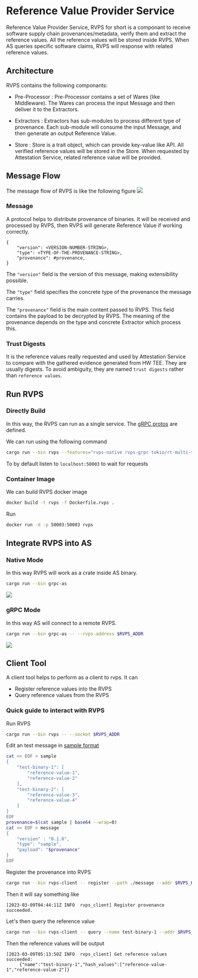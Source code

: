 # Reference Value Provider Service

Reference Value Provider Service, RVPS for short is a componant to receive software supply chain provenances/metadata, verify them and extract the reference values.
All the reference values will be stored inside RVPS. When AS queries specific software claims, RVPS will response with related reference values.

## Architecture

RVPS contains the following componants:

- Pre-Processor : Pre-Processor contains a set of Wares (like Middleware). The Wares can process the input Message and then deliver it to the Extractors.

- Extractors : Extractors has sub-modules to process different type of provenance. Each sub-module will consume the input Message, and then generate an output Reference Value.

- Store : Store is a trait object, which can provide key-value like API. All verified reference values will be stored in the Store. When requested by Attestation Service, related reference value will be provided.

## Message Flow

The message flow of RVPS is like the following figure
![](./rvps.svg)

### Message

A protocol helps to distribute provenance of binaries. It will be received and processed
by RVPS, then RVPS will generate Reference Value if working correctly. 

```
{
    "version": <VERSION-NUMBER-STRING>,
    "type": <TYPE-OF-THE-PROVENANCE-STRING>,
    "provenance": #provenance,
}
```

The `"version"` field is the version of this message, making extensibility possible.

The `"type"` field specifies the concrete type of the provenance the message carries.

The `"provenance"` field is the main content passed to RVPS. This field contains the payload to be decrypted by RVPS. 
The meaning of the provenance depends on the type and concrete Extractor which process this.

### Trust Digests

It is the reference values really requested and used by Attestation Service to compare with the gathered evidence generated from HW TEE. They are usually digests. To avoid ambiguity, they are named `trust digests` rather than `reference values`.

## Run RVPS

### Directly Build

In this way, the RVPS can run as a single service. The [gRPC protos](../bin/rvps/proto/reference.proto) are defined.

We can run using the following command

```bash
cargo run --bin rvps --features="rvps-native rvps-grpc tokio/rt-multi-thread"
```

To by default listen to `localhost:50003` to wait for requests

### Container Image

We can build RVPS docker image

```bash
docker build -t rvps -f Dockerfile.rvps .
```

Run
```bash
docker run -d -p 50003:50003 rvps
```

## Integrate RVPS into AS

### Native Mode

In this way RVPS will work as a crate inside AS binary.

```bash
cargo run --bin grpc-as
```

![](./rvps-native.svg)

### gRPC Mode

In this way AS will connect to a remote RVPS.

```bash
cargo run --bin grpc-as -- --rvps-address $RVPS_ADDR
```

![](./rvps-grpc.svg)

## Client Tool

A client tool helps to perform as a client to rvps. It can
- Register reference values into the RVPS
- Query reference values from the RVPS

### Quick guide to interact with RVPS

Run RVPS
```bash
cargo run --bin rvps -- --socket $RVPS_ADDR
```

Edit an test message in [sample format](../src/rvps/extractors/extractor_modules/sample/README.md)
```bash
cat << EOF > sample
{
    "test-binary-1": [
        "reference-value-1",
        "reference-value-2"
    ],
    "test-binary-2": [
        "reference-value-3",
        "reference-value-4"
    ]
}
EOF
provenance=$(cat sample | base64 --wrap=0)
cat << EOF > message
{
    "version" : "0.1.0",
    "type": "sample",
    "payload": "$provenance"
}
EOF
```

Register the provenance into RVPS
```bash
cargo run --bin rvps-client -- register --path ./message --addr $RVPS_HTTP_ADDR
```

Then it will say something like
```
[2023-03-09T04:44:11Z INFO  rvps_client] Register provenance succeeded.
```

Let's then query the reference value
```bash
cargo run --bin rvps-client -- query --name test-binary-1 --addr $RVPS_HTTP_ADDR
```

Then the reference values will be output
```
[2023-03-09T05:13:50Z INFO  rvps_client] Get reference values succeeded:
     {"name":"test-binary-1","hash_values":["reference-value-1","reference-value-2"]}
```